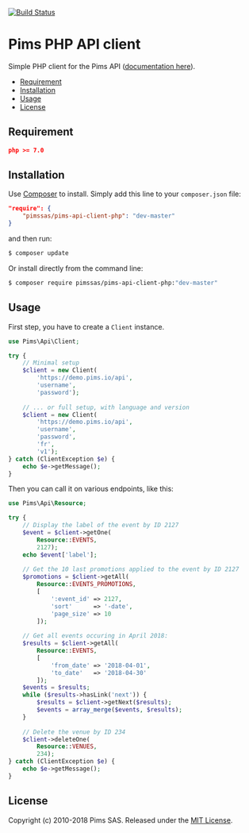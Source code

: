 
[![Build Status](https://travis-ci.org/pimssas/pims-api-client-php.svg?branch=master)](https://travis-ci.org/pimssas/pims-api-client-php)  
  
Pims PHP API client  
=========================  
  
Simple PHP client for the Pims API ([documentation here](http://api.pims.io)).  
  
* [Requirement](#requirement)    
* [Installation](#installation)
* [Usage](#usage)
* [License](#license)

Requirement
-----

```json
php >= 7.0
```


Installation
-----

Use [Composer](https://getcomposer.org/) to install. Simply add this line to your `composer.json` file:
```json
"require": {
	"pimssas/pims-api-client-php": "dev-master"
}
```
and then run:
```bash
$ composer update 
```

Or install directly from the command line:  
```bash
$ composer require pimssas/pims-api-client-php:"dev-master"
```


Usage
-----

First step, you have to create a `Client` instance.

```php
use Pims\Api\Client;

try {
    // Minimal setup
    $client = new Client(
    	'https://demo.pims.io/api',
    	'username',
    	'password');
    
    // ... or full setup, with language and version
    $client = new Client(
    	'https://demo.pims.io/api',
    	'username',
    	'password',
    	'fr',
    	'v1');
} catch (ClientException $e) {
    echo $e->getMessage();
}

```

Then you can call it on various endpoints, like this:
```php
use Pims\Api\Resource;

try {
    // Display the label of the event by ID 2127
    $event = $client->getOne(
    	Resource::EVENTS,
    	2127);
    echo $event['label'];
    
    // Get the 10 last promotions applied to the event by ID 2127
    $promotions = $client->getAll(
       	Resource::EVENTS_PROMOTIONS,
       	[
       		':event_id' => 2127,
       		'sort'      => '-date', 
       		'page_size' => 10
       	]);
    
    // Get all events occuring in April 2018:
    $results = $client->getAll(
    	Resource::EVENTS,
    	[
    	    'from_date'	=> '2018-04-01',
    	    'to_date' 	=> '2018-04-30'
    	]);
    $events = $results;
    while ($results->hasLink('next')) {
    	$results = $client->getNext($results);
        $events = array_merge($events, $results);
    }
    
    // Delete the venue by ID 234
    $client->deleteOne(
     	Resource::VENUES,
       	234);
} catch (ClientException $e) {
    echo $e->getMessage();
}
```

License
-------

Copyright (c) 2010-2018 Pims SAS.
Released under the [MIT License](https://github.com/pimssas/pims-api-client-php/blob/master/LICENSE).

